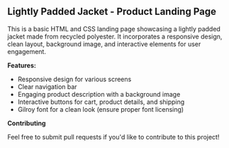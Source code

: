 ## Lightly Padded Jacket - Product Landing Page

This is a basic HTML and CSS landing page showcasing a lightly padded jacket made from recycled polyester. It incorporates a responsive design, clean layout, background image, and interactive elements for user engagement.

**Features:**

* Responsive design for various screens
* Clear navigation bar
* Engaging product description with a background image
* Interactive buttons for cart, product details, and shipping
* Gilroy font for a clean look (ensure proper font licensing)

**Contributing**

Feel free to submit pull requests if you'd like to contribute to this project!


